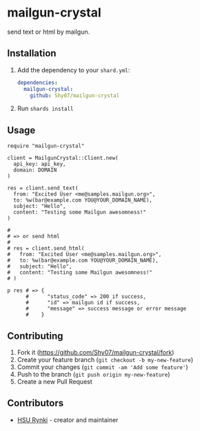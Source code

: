 # mailgun-crystal

send text or html by mailgun.

## Installation

1. Add the dependency to your `shard.yml`:

   ```yaml
   dependencies:
     mailgun-crystal:
       github: Shy07/mailgun-crystal
   ```

2. Run `shards install`

## Usage

```crystal
require "mailgun-crystal"

client = MailgunCrystal::Client.new(
  api_key: api_key,
  domain: DOMAIN
)

res = client.send_text(
  from: "Excited User <me@samples.mailgun.org>",
  to: %w(bar@example.com YOU@YOUR_DOMAIN_NAME),
  subject: "Hello",
  content: "Testing some Mailgun awesomness!"
)

#
# => or send html
#
# res = client.send_html(
#   from: "Excited User <me@samples.mailgun.org>",
#   to: %w(bar@example.com YOU@YOUR_DOMAIN_NAME),
#   subject: "Hello",
#   content: "Testing some Mailgun awesomness!"
# )

p res # => {
      #      "status_code" => 200 if success,
      #      "id" => mailgun id if success,
      #      "message" => success message or error message
      #    }

```

## Contributing

1. Fork it (<https://github.com/Shy07/mailgun-crystal/fork>)
2. Create your feature branch (`git checkout -b my-new-feature`)
3. Commit your changes (`git commit -am 'Add some feature'`)
4. Push to the branch (`git push origin my-new-feature`)
5. Create a new Pull Request

## Contributors

- [HSU Rynki](https://github.com/Shy07) - creator and maintainer
